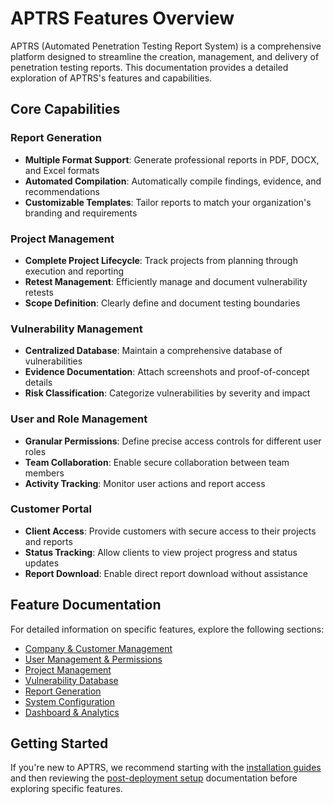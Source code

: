 # APTRS Features Overview

APTRS (Automated Penetration Testing Report System) is a comprehensive platform designed to streamline the creation, management, and delivery of penetration testing reports. This documentation provides a detailed exploration of APTRS's features and capabilities.

## Core Capabilities

### Report Generation
- **Multiple Format Support**: Generate professional reports in PDF, DOCX, and Excel formats
- **Automated Compilation**: Automatically compile findings, evidence, and recommendations
- **Customizable Templates**: Tailor reports to match your organization's branding and requirements

### Project Management
- **Complete Project Lifecycle**: Track projects from planning through execution and reporting
- **Retest Management**: Efficiently manage and document vulnerability retests
- **Scope Definition**: Clearly define and document testing boundaries

### Vulnerability Management
- **Centralized Database**: Maintain a comprehensive database of vulnerabilities
- **Evidence Documentation**: Attach screenshots and proof-of-concept details
- **Risk Classification**: Categorize vulnerabilities by severity and impact

### User and Role Management
- **Granular Permissions**: Define precise access controls for different user roles
- **Team Collaboration**: Enable secure collaboration between team members
- **Activity Tracking**: Monitor user actions and report access

### Customer Portal
- **Client Access**: Provide customers with secure access to their projects and reports
- **Status Tracking**: Allow clients to view project progress and status updates
- **Report Download**: Enable direct report download without assistance

## Feature Documentation

For detailed information on specific features, explore the following sections:

- [Company & Customer Management](company/company.md)
- [User Management & Permissions](Users/users.md)
- [Project Management](project/project-view.md)
- [Vulnerability Database](vulnerabilityDB/vulnerability.md)
- [Report Generation](project/report.md)
- [System Configuration](configuration/configuration.md)
- [Dashboard & Analytics](dashboard/dashboard.md)

## Getting Started

If you're new to APTRS, we recommend starting with the [installation guides](../installation/install.md) and then reviewing the [post-deployment setup](../installation/post-deploy.md) documentation before exploring specific features.

